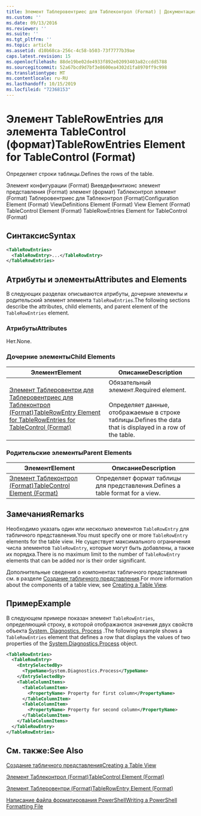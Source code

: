 ```yaml
---
title: Элемент Таблеровентриес для Таблеконтрол (Format) | Документация Майкрософт
ms.custom: ''
ms.date: 09/13/2016
ms.reviewer: ''
ms.suite: ''
ms.tgt_pltfrm: ''
ms.topic: article
ms.assetid: d10b68ca-256c-4c58-b503-73f7777b39ae
caps.latest.revision: 15
ms.openlocfilehash: 88de19be02de4933f892e02093403a82ccdd5788
ms.sourcegitcommit: 52a67bcd9d7bf3e8600ea4302d1fa8970ff9c998
ms.translationtype: MT
ms.contentlocale: ru-RU
ms.lasthandoff: 10/15/2019
ms.locfileid: "72368153"
---
```

# <a name="tablerowentries-element-for-tablecontrol-format"></a><span data-ttu-id="670bd-102">Элемент TableRowEntries для элемента TableControl (формат)</span><span class="sxs-lookup"><span data-stu-id="670bd-102">TableRowEntries Element for TableControl (Format)</span></span>

<span data-ttu-id="670bd-103">Определяет строки таблицы.</span><span class="sxs-lookup"><span data-stu-id="670bd-103">Defines the rows of the table.</span></span>

<span data-ttu-id="670bd-104">Элемент конфигурации (Format) Виевдефинитионс элемент представления (Format) элемент (формат) Таблеконтрол элемент (Format) Таблеровентриес для Таблеконтрол (Format)</span><span class="sxs-lookup"><span data-stu-id="670bd-104">Configuration Element (Format) ViewDefinitions Element (Format) View Element (Format) TableControl Element (Format) TableRowEntries Element for TableControl (Format)</span></span>

## <a name="syntax"></a><span data-ttu-id="670bd-105">Синтаксис</span><span class="sxs-lookup"><span data-stu-id="670bd-105">Syntax</span></span>

```xml
<TableRowEntries>
  <TableRowEntry>...</TableRowEntry>
</TableRowEntries>
```

## <a name="attributes-and-elements"></a><span data-ttu-id="670bd-106">Атрибуты и элементы</span><span class="sxs-lookup"><span data-stu-id="670bd-106">Attributes and Elements</span></span>

<span data-ttu-id="670bd-107">В следующих разделах описываются атрибуты, дочерние элементы и родительский элемент элемента `TableRowEntries`.</span><span class="sxs-lookup"><span data-stu-id="670bd-107">The following sections describe the attributes, child elements, and parent element of the `TableRowEntries` element.</span></span>

### <a name="attributes"></a><span data-ttu-id="670bd-108">Атрибуты</span><span class="sxs-lookup"><span data-stu-id="670bd-108">Attributes</span></span>

<span data-ttu-id="670bd-109">Нет.</span><span class="sxs-lookup"><span data-stu-id="670bd-109">None.</span></span>

### <a name="child-elements"></a><span data-ttu-id="670bd-110">Дочерние элементы</span><span class="sxs-lookup"><span data-stu-id="670bd-110">Child Elements</span></span>

|<span data-ttu-id="670bd-111">Элемент</span><span class="sxs-lookup"><span data-stu-id="670bd-111">Element</span></span>|<span data-ttu-id="670bd-112">Описание</span><span class="sxs-lookup"><span data-stu-id="670bd-112">Description</span></span>|
|-------------|-----------------|
|[<span data-ttu-id="670bd-113">Элемент Таблеровентри для Таблеровентриес для Таблеконтрол (Format)</span><span class="sxs-lookup"><span data-stu-id="670bd-113">TableRowEntry Element for TableRowEntries for TableControl (Format)</span></span>](./tablerowentry-element-for-tablerowentries-for-tablecontrol-format.md)|<span data-ttu-id="670bd-114">Обязательный элемент.</span><span class="sxs-lookup"><span data-stu-id="670bd-114">Required element.</span></span><br /><br /> <span data-ttu-id="670bd-115">Определяет данные, отображаемые в строке таблицы.</span><span class="sxs-lookup"><span data-stu-id="670bd-115">Defines the data that is displayed in a row of the table.</span></span>|

### <a name="parent-elements"></a><span data-ttu-id="670bd-116">Родительские элементы</span><span class="sxs-lookup"><span data-stu-id="670bd-116">Parent Elements</span></span>

|<span data-ttu-id="670bd-117">Элемент</span><span class="sxs-lookup"><span data-stu-id="670bd-117">Element</span></span>|<span data-ttu-id="670bd-118">Описание</span><span class="sxs-lookup"><span data-stu-id="670bd-118">Description</span></span>|
|-------------|-----------------|
|[<span data-ttu-id="670bd-119">Элемент Таблеконтрол (Format)</span><span class="sxs-lookup"><span data-stu-id="670bd-119">TableControl Element (Format)</span></span>](./tablecontrol-element-format.md)|<span data-ttu-id="670bd-120">Определяет формат таблицы для представления.</span><span class="sxs-lookup"><span data-stu-id="670bd-120">Defines a table format for a view.</span></span>|

## <a name="remarks"></a><span data-ttu-id="670bd-121">Замечания</span><span class="sxs-lookup"><span data-stu-id="670bd-121">Remarks</span></span>

<span data-ttu-id="670bd-122">Необходимо указать один или несколько элементов `TableRowEntry` для табличного представления.</span><span class="sxs-lookup"><span data-stu-id="670bd-122">You must specify one or more `TableRowEntry` elements for the table view.</span></span> <span data-ttu-id="670bd-123">Не существует максимального ограничения числа элементов `TableRowEntry`, которые могут быть добавлены, а также их порядка.</span><span class="sxs-lookup"><span data-stu-id="670bd-123">There is no maximum limit to the number of `TableRowEntry` elements that can be added nor is their order significant.</span></span>

<span data-ttu-id="670bd-124">Дополнительные сведения о компонентах табличного представления см. в разделе [Создание табличного представления](./creating-a-table-view.md).</span><span class="sxs-lookup"><span data-stu-id="670bd-124">For more information about the components of a table view, see [Creating a Table View](./creating-a-table-view.md).</span></span>

## <a name="example"></a><span data-ttu-id="670bd-125">Пример</span><span class="sxs-lookup"><span data-stu-id="670bd-125">Example</span></span>

<span data-ttu-id="670bd-126">В следующем примере показан элемент `TableRowEntries`, определяющий строку, в которой отображаются значения двух свойств объекта [System. Diagnostics. Process](/dotnet/api/System.Diagnostics.Process) .</span><span class="sxs-lookup"><span data-stu-id="670bd-126">The following example shows a `TableRowEntries` element that defines a row that displays the values of two properties of the [System.Diagnostics.Process](/dotnet/api/System.Diagnostics.Process) object.</span></span>

```xml
<TableRowEntries>
  <TableRowEntry>
    <EntrySelectedBy>
      <TypeName>System.Diagnostics.Process</TypeName>
    </EntrySelectedBy>
    <TableColumnItems>
      <TableColumnItem>
        <PropertyName> Property for first column</PropertyName>
      </TableColumnItem>
      <TableColumnItem>
        <PropertyName> Property for second column</PropertyName>
      </TableColumnItem>
    </TableColumnItems>
  </TableRowEntry>
</TableRowEntries>

```

## <a name="see-also"></a><span data-ttu-id="670bd-127">См. также:</span><span class="sxs-lookup"><span data-stu-id="670bd-127">See Also</span></span>

[<span data-ttu-id="670bd-128">Создание табличного представления</span><span class="sxs-lookup"><span data-stu-id="670bd-128">Creating a Table View</span></span>](./creating-a-table-view.md)

[<span data-ttu-id="670bd-129">Элемент Таблеконтрол (Format)</span><span class="sxs-lookup"><span data-stu-id="670bd-129">TableControl Element (Format)</span></span>](./tablecontrol-element-format.md)

[<span data-ttu-id="670bd-130">Элемент Таблеровентри (Format)</span><span class="sxs-lookup"><span data-stu-id="670bd-130">TableRowEntry Element (Format)</span></span>](./tablerowentry-element-for-tablerowentries-for-tablecontrol-format.md)

[<span data-ttu-id="670bd-131">Написание файла форматирования PowerShell</span><span class="sxs-lookup"><span data-stu-id="670bd-131">Writing a PowerShell Formatting File</span></span>](./writing-a-powershell-formatting-file.md)
